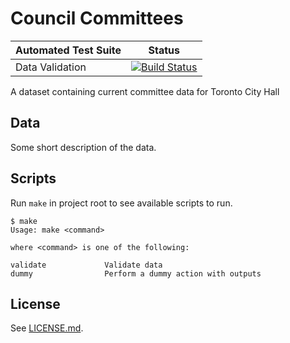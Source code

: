 # Council Committees

| Automated Test Suite | Status |
|----------------------|--------|
| Data Validation      | [![Build Status](https://travis-ci.org/t0ronto-ca/dataset-toronto-council-committees.svg?branch=master)](https://travis-ci.org/t0ronto-ca/dataset-toronto-council-committees) |

A dataset containing current committee data for Toronto City Hall

## Data

Some short description of the data.

## Scripts

Run `make` in project root to see available scripts to run.

```
$ make
Usage: make <command>

where <command> is one of the following:

validate             Validate data
dummy                Perform a dummy action with outputs
```

## License

See [LICENSE.md](LICENSE.md).
